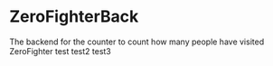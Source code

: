 # ZeroFighterBack

The backend for the counter to count how many people have visited ZeroFighter
test
test2
test3
